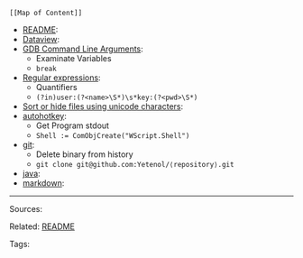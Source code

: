 ```dynamic-embed
[[Map of Content]]
```



<ul class="dataview list-view-ul"><li><span><a aria-label-position="top" aria-label="README.md" data-href="README.md" href="README.md" class="internal-link" target="_blank" rel="noopener">README</a></span>: <ul class="dataview dataview-ul dataview-result-list-ul"></ul></li><li><span><a aria-label-position="top" aria-label="languages/Dataview.md" data-href="languages/Dataview.md" href="languages/Dataview.md" class="internal-link" target="_blank" rel="noopener">Dataview</a></span>: <ul class="dataview dataview-ul dataview-result-list-ul"></ul></li><li><span><a aria-label-position="top" aria-label="languages/GDB Command Line Arguments.md" data-href="languages/GDB Command Line Arguments.md" href="languages/GDB Command Line Arguments.md" class="internal-link" target="_blank" rel="noopener">GDB Command Line Arguments</a></span>: <ul class="dataview dataview-ul dataview-result-list-ul"><li class="dataview-result-list-li"><span>Examinate Variables</span></li><li class="dataview-result-list-li"><span><code>break</code></span></li></ul></li><li><span><a aria-label-position="top" aria-label="languages/Regular expressions.md" data-href="languages/Regular expressions.md" href="languages/Regular expressions.md" class="internal-link" target="_blank" rel="noopener">Regular expressions</a></span>: <ul class="dataview dataview-ul dataview-result-list-ul"><li class="dataview-result-list-li"><span>Quantifiers</span></li><li class="dataview-result-list-li"><span><code>(?in)user:(?&lt;name&gt;\S*)\s*key:(?&lt;pwd&gt;\S*)</code></span></li></ul></li><li><span><a aria-label-position="top" aria-label="languages/Sort or hide files using unicode characters.md" data-href="languages/Sort or hide files using unicode characters.md" href="languages/Sort or hide files using unicode characters.md" class="internal-link" target="_blank" rel="noopener">Sort or hide files using unicode characters</a></span>: <ul class="dataview dataview-ul dataview-result-list-ul"></ul></li><li><span><a aria-label-position="top" aria-label="languages/autohotkey.md" data-href="languages/autohotkey.md" href="languages/autohotkey.md" class="internal-link" target="_blank" rel="noopener">autohotkey</a></span>: <ul class="dataview dataview-ul dataview-result-list-ul"><li class="dataview-result-list-li"><span>Get Program stdout</span></li><li class="dataview-result-list-li"><span><code>Shell := ComObjCreate("WScript.Shell")</code></span></li></ul></li><li><span><a aria-label-position="top" aria-label="languages/git.md" data-href="languages/git.md" href="languages/git.md" class="internal-link" target="_blank" rel="noopener">git</a></span>: <ul class="dataview dataview-ul dataview-result-list-ul"><li class="dataview-result-list-li"><span>Delete binary from history</span></li><li class="dataview-result-list-li"><span><code>git clone git@github.com:Yetenol/⟨repository⟩.git</code></span></li></ul></li><li><span><a aria-label-position="top" aria-label="languages/java.md" data-href="languages/java.md" href="languages/java.md" class="internal-link" target="_blank" rel="noopener">java</a></span>: <ul class="dataview dataview-ul dataview-result-list-ul"></ul></li><li><span><a aria-label-position="top" aria-label="languages/markdown.md" data-href="languages/markdown.md" href="languages/markdown.md" class="internal-link" target="_blank" rel="noopener">markdown</a></span>: <ul class="dataview dataview-ul dataview-result-list-ul"></ul></li></ul>

---


Sources:

Related:
[README](../README.md)

Tags:
